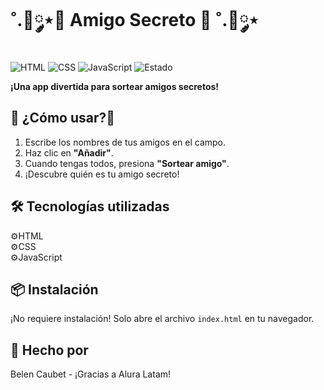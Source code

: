 # ˚.🎀༘⋆🎁 Amigo Secreto 🎁 ˚.🎀༘⋆
![HTML](https://img.shields.io/badge/HTML5-E34F26?style=for-the-badge&logo=html5&logoColor=white)
![CSS](https://img.shields.io/badge/CSS3-1572B6?style=for-the-badge&logo=css3&logoColor=white)
![JavaScript](https://img.shields.io/badge/JavaScript-F7DF1E?style=for-the-badge&logo=javascript&logoColor=black)
![Estado](https://img.shields.io/badge/Estado-🚀%20Completado-brightgreen?style=for-the-badge)

**¡Una app divertida para sortear amigos secretos!**  

## 🤔 ¿Cómo usar?🤔  
1. Escribe los nombres de tus amigos en el campo.  
2. Haz clic en **"Añadir"**.  
3. Cuando tengas todos, presiona **"Sortear amigo"**.  
4. ¡Descubre quién es tu amigo secreto!  

## 🛠️ Tecnologías utilizadas  
⚙️HTML  
⚙️CSS  
⚙️JavaScript  

## 📦 Instalación  
¡No requiere instalación! Solo abre el archivo `index.html` en tu navegador.  

## 👑 Hecho por  
Belen Caubet - ¡Gracias a Alura Latam!  
